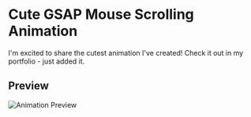 # Cute GSAP Mouse Scrolling Animation

I'm excited to share the cutest animation I've created! Check it out in my portfolio - just added it.

## Preview
![Animation Preview](https://res.cloudinary.com/dqcetj9k4/image/upload/v1707865401/mfr3mlqaehe1nlmpr5lw.gif)
